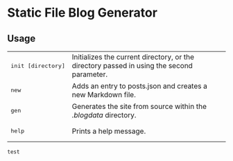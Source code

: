 # Static File Blog Generator

## Usage
<table>
  <tr>
    <td><pre>init [directory]</pre></td>
    <td>Initializes the current directory, or the directory passed in using the second parameter.</td>
  </tr>
  <tr>
    <td><pre>new</pre></td>
    <td>Adds an entry to posts.json and creates a new Markdown file.</td>
  </tr>
  <tr>
    <td><pre>gen</pre></td>
    <td>Generates the site from source within the <i>.blogdata</i> directory.</td>
  </tr>
  <tr>
    <td><pre>help</pre></td>
    <td>Prints a help message.</td>
  </tr>
</table>

`test`
